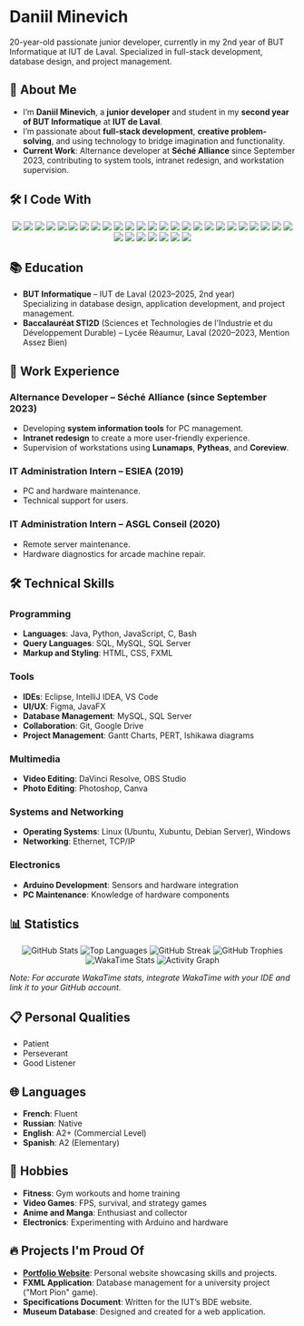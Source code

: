 # Daniil Minevich

20-year-old passionate junior developer, currently in my 2nd year of BUT Informatique at IUT de Laval. Specialized in full-stack development, database design, and project management.

## 📝 About Me
- I’m **Daniil Minevich**, a **junior developer** and student in my **second year of BUT Informatique** at **IUT de Laval**.
- I’m passionate about **full-stack development**, **creative problem-solving**, and using technology to bridge imagination and functionality.
- **Current Work**: Alternance developer at **Séché Alliance** since September 2023, contributing to system tools, intranet redesign, and workstation supervision.

## 🛠️ I Code With
<p align="center">
  <!-- Programming Languages -->
  <img src="https://img.shields.io/badge/Java-ED8B00?style=for-the-badge&logo=java&logoColor=white" />
  <img src="https://img.shields.io/badge/Python-3776AB?style=for-the-badge&logo=python&logoColor=white" />
  <img src="https://img.shields.io/badge/JavaScript-F7DF1E?style=for-the-badge&logo=javascript&logoColor=black" />
  <img src="https://img.shields.io/badge/C-00599C?style=for-the-badge&logo=c&logoColor=white" />
  <img src="https://img.shields.io/badge/Bash-4EAA25?style=for-the-badge&logo=gnubash&logoColor=white" />
  <!-- Query and Databases -->
  <img src="https://img.shields.io/badge/SQL-003B57?style=for-the-badge&logo=postgresql&logoColor=white" />
  <img src="https://img.shields.io/badge/MySQL-4479A1?style=for-the-badge&logo=mysql&logoColor=white" />
  <img src="https://img.shields.io/badge/SQL_Server-CC2927?style=for-the-badge&logo=microsoftsqlserver&logoColor=white" />
  <!-- Markup and Styling -->
  <img src="https://img.shields.io/badge/HTML-E34F26?style=for-the-badge&logo=html5&logoColor=white" />
  <img src="https://img.shields.io/badge/CSS-1572B6?style=for-the-badge&logo=css3&logoColor=white" />
  <img src="https://img.shields.io/badge/FXML-00599C?style=for-the-badge&logo=java&logoColor=white" />
  <!-- IDEs -->
  <img src="https://img.shields.io/badge/Eclipse-2C2255?style=for-the-badge&logo=eclipseide&logoColor=white" />
  <img src="https://img.shields.io/badge/IntelliJ_IDEA-000000?style=for-the-badge&logo=intellijidea&logoColor=white" />
  <img src="https://img.shields.io/badge/VS_Code-007ACC?style=for-the-badge&logo=visualstudiocode&logoColor=white" />
  <!-- UI/UX Design -->
  <img src="https://img.shields.io/badge/Figma-F24E1E?style=for-the-badge&logo=figma&logoColor=white" />
  <img src="https://img.shields.io/badge/JavaFX-3776AB?style=for-the-badge&logo=java&logoColor=white" />
  <!-- Collaboration -->
  <img src="https://img.shields.io/badge/Git-F05032?style=for-the-badge&logo=git&logoColor=white" />
  <img src="https://img.shields.io/badge/Google_Drive-34A853?style=for-the-badge&logo=googledrive&logoColor=white" />
  <!-- Project Management -->
  <img src="https://img.shields.io/badge/Gantt_Charts-FFCC00?style=for-the-badge&logo=project&logoColor=black" />
  <img src="https://img.shields.io/badge/PERT-D92929?style=for-the-badge&logo=project&logoColor=white" />
  <img src="https://img.shields.io/badge/Ishikawa-6495ED?style=for-the-badge&logo=project&logoColor=white" />
  <!-- Multimedia Tools -->
  <img src="https://img.shields.io/badge/DaVinci_Resolve-FF9E0F?style=for-the-badge&logo=blackmagicdesign&logoColor=white" />
  <img src="https://img.shields.io/badge/OBS_Studio-302E31?style=for-the-badge&logo=obsstudio&logoColor=white" />
  <img src="https://img.shields.io/badge/Photoshop-31A8FF?style=for-the-badge&logo=adobephotoshop&logoColor=white" />
  <img src="https://img.shields.io/badge/Canva-00C4CC?style=for-the-badge&logo=canva&logoColor=white" />
  <!-- Systems and Networking -->
  <img src="https://img.shields.io/badge/Linux-FCC624?style=for-the-badge&logo=linux&logoColor=black" />
  <img src="https://img.shields.io/badge/Ubuntu-E95420?style=for-the-badge&logo=ubuntu&logoColor=white" />
  <img src="https://img.shields.io/badge/Windows-0078D6?style=for-the-badge&logo=windows&logoColor=white" />
  <img src="https://img.shields.io/badge/Ethernet-4285F4?style=for-the-badge&logo=ethernet&logoColor=white" />
  <img src="https://img.shields.io/badge/TCP_IP-228B22?style=for-the-badge&logo=network&logoColor=white" />
  <!-- Electronics -->
  <img src="https://img.shields.io/badge/Arduino-00979D?style=for-the-badge&logo=arduino&logoColor=white" />
  <img src="https://img.shields.io/badge/Hardware-F7DF1E?style=for-the-badge&logo=hardware&logoColor=black" />
</p>

## 📚 Education
- **BUT Informatique** – IUT de Laval (2023–2025, 2nd year)  
  Specializing in database design, application development, and project management.
- **Baccalauréat STI2D** (Sciences et Technologies de l'Industrie et du Développement Durable) – Lycée Réaumur, Laval (2020–2023, Mention Assez Bien)

## 💼 Work Experience
### Alternance Developer – Séché Alliance (since September 2023)
- Developing **system information tools** for PC management.
- **Intranet redesign** to create a more user-friendly experience.
- Supervision of workstations using **Lunamaps**, **Pytheas**, and **Coreview**.

### IT Administration Intern – ESIEA (2019)
- PC and hardware maintenance.
- Technical support for users.

### IT Administration Intern – ASGL Conseil (2020)
- Remote server maintenance.
- Hardware diagnostics for arcade machine repair.

## 🛠️ Technical Skills
### Programming
- **Languages**: Java, Python, JavaScript, C, Bash
- **Query Languages**: SQL, MySQL, SQL Server
- **Markup and Styling**: HTML, CSS, FXML

### Tools
- **IDEs**: Eclipse, IntelliJ IDEA, VS Code
- **UI/UX**: Figma, JavaFX
- **Database Management**: MySQL, SQL Server
- **Collaboration**: Git, Google Drive
- **Project Management**: Gantt Charts, PERT, Ishikawa diagrams

### Multimedia
- **Video Editing**: DaVinci Resolve, OBS Studio
- **Photo Editing**: Photoshop, Canva

### Systems and Networking
- **Operating Systems**: Linux (Ubuntu, Xubuntu, Debian Server), Windows
- **Networking**: Ethernet, TCP/IP

### Electronics
- **Arduino Development**: Sensors and hardware integration
- **PC Maintenance**: Knowledge of hardware components

## 📊 Statistics
<p align="center">
  <!-- GitHub Stats -->
  <img src="https://github-readme-stats.vercel.app/api?username=KuKaRaCHa-gg&show_icons=true&theme=radical&hide_border=true" alt="GitHub Stats" />
  <!-- Top Languages -->
  <img src="https://github-readme-stats.vercel.app/api/top-langs/?username=KuKaRaCHa-gg&layout=compact&theme=radical&hide_border=true" alt="Top Languages" />
  <!-- GitHub Streak -->
  <img src="https://github-readme-streak-stats.herokuapp.com/?user=KuKaRaCHa-gg&theme=radical&hide_border=true" alt="GitHub Streak" />
  <!-- GitHub Trophies -->
  <img src="https://github-profile-trophy.vercel.app/?username=KuKaRaCHa-gg&theme=radical&no-frame=true&no-bg=true&margin-w=4" alt="GitHub Trophies" />
  <!-- WakaTime Stats -->
  <img src="https://github-readme-stats.vercel.app/api/wakatime?username=KuKaRaCHa-gg&theme=radical&hide_border=true" alt="WakaTime Stats" />
  <!-- Activity Graph -->
  <img src="https://github-readme-activity-graph.vercel.app/graph?username=KuKaRaCHa-gg&theme=react-dark&hide_border=true" alt="Activity Graph" />
</p>

*Note: For accurate WakaTime stats, integrate WakaTime with your IDE and link it to your GitHub account.*

## 📋 Personal Qualities
- Patient
- Perseverant
- Good Listener

## 🌐 Languages
- **French**: Fluent
- **Russian**: Native
- **English**: A2+ (Commercial Level)
- **Spanish**: A2 (Elementary)

## 🎯 Hobbies
- **Fitness**: Gym workouts and home training
- **Video Games**: FPS, survival, and strategy games
- **Anime and Manga**: Enthusiast and collector
- **Electronics**: Experimenting with Arduino and hardware

## 🔥 Projects I'm Proud Of
- **[Portfolio Website](https://github.com/KuKaRaCHa-gg/Portfolio)**: Personal website showcasing skills and projects.
- **FXML Application**: Database management for a university project ("Mort Pion" game).
- **Specifications Document**: Written for the IUT’s BDE website.
- **Museum Database**: Designed and created for a web application.
